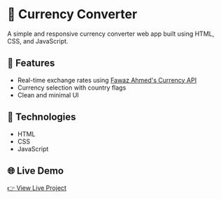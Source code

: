 # 💱 Currency Converter

A simple and responsive currency converter web app built using HTML, CSS, and JavaScript.

## 🔧 Features
- Real-time exchange rates using [Fawaz Ahmed's Currency API](https://github.com/fawazahmed0/currency-api)
- Currency selection with country flags
- Clean and minimal UI

## 🚀 Technologies
- HTML
- CSS
- JavaScript

## 🌐 Live Demo
[👉 View Live Project](https://your-username.github.io/your-repo-name/)
